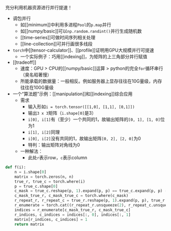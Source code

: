 充分利用机器资源进行并行提速！
- 调包并行
  - 如[[minimum]]中利用多进程`Pool`的`p.map`并行
  - 如[[numpy/basic]]可以`np.random.randint()`并行生成随机数
  - [[time-series]]可做时间序列相关处理
  - [[line-collection]]可并行画很多线段
- `torch`中[[tensor-calculator]]、[[profile]]证明用GPU大规模并行可提速
  - 一个实际例子：巧用[[indexing]]，为矩阵的上三角部分并行赋值
- [[tradeoff]]
  - 速度：GPU > CPU的[[numpy/basic]]运算 > python的完全`for`循环串行（臭名昭著慢）
  - 所能承载的数据量：一般相反。例如服务器上显存往往在10G量级，内存往往在100G量级
- 一个“算法题”示例：[[manipulation]]和[[indexing]]综合应用
  - 需求
    - 输入形如`i = torch.tensor([[1,0], [1,1], [0,1]])`
    - 输出`3 x 3`矩阵（`i.shape[0]`是3）
    - `i[0], i[1]`有（至少）一个共同的1，故输出矩阵的`[0, 1], [1, 0]`位为1
    - `i[1], i[2]`同理
    - `i[0], i[2]`没有共同的1，故输出矩阵`[0, 2], [2, 0]`为0
    - 特判：输出矩阵对角线为0
  - 一种解法：
    - 此处`r`表示row，`c`表示column
```python
def f(i):
    n = i.shape[0]
    matrix = torch.zeros(n, n)
    true_r, true_c = torch.where(i)
    p = true_c.shape[0]
    c_mask = true_c.reshape(p, 1).expand(p, p) == true_c.expand(p, p) - torch.eye(p)
    c_mask_true_r, c_mask_true_c = torch.where(c_mask)
    r_repeat_r, r_repeat_c = true_r.reshape(p, 1).expand(p, p), true_r.expand(p, p)
    r_enumerate = torch.cat((r_repeat_r.unsqueeze(2), r_repeat_c.unsqueeze(2)), 2)
    indices = r_enumerate[c_mask_true_r, c_mask_true_c]
    r_indices, c_indices = indices[:, 0], indices[:, 1]
    matrix[r_indices, c_indices] = 1
    return matrix
```